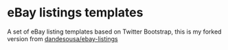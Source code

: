 # eBay listings templates

A set of eBay listing templates based on Twitter Bootstrap, this is my forked version from [dandesousa/ebay-listings](https://github.com/dandesousa/ebay-listings)
